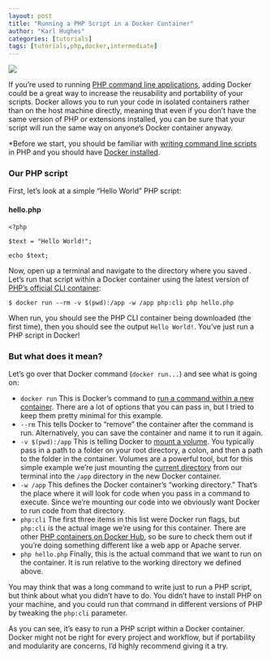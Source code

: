 ```yaml
---
layout: post
title: "Running a PHP Script in a Docker Container"
author: "Karl Hughes"
categories: [tutorials]
tags: [tutorials,php,docker,intermediate]
---
```


![](https://i.imgur.com/RI8zECF.jpg?1)

If you’re used to running [PHP command line
applications](https://www.shiphp.com/blog/2017/php-command-line-script),
adding Docker could be a great way to increase the reusability and portability
of your scripts. Docker allows you to run your code in isolated containers
rather than on the host machine directly, meaning that even if you don’t have
the same version of PHP or extensions installed, you can be sure that your
script will run the same way on anyone’s Docker container anyway.

*Before we start, you should be familiar with [writing command line
scripts](https://www.shiphp.com/blog/2017/php-command-line-script)
in PHP and you should have [Docker
installed](https://docs.docker.com/engine/installation/).

### Our PHP script

First, let’s look at a simple “Hello World” PHP script:

#### hello.php

    <?php

    $text = "Hello World!";

    echo $text;

Now, open up a terminal and navigate to the directory where you saved  . Let’s
run that script within a Docker container using the latest version of [PHP’s
official CLI container](https://hub.docker.com/_/php/):

    $ docker run --rm -v $(pwd):/app -w /app php:cli php hello.php

When run, you should see the PHP CLI container being downloaded (the first
time), then you should see the output `Hello World!`. You’ve just run a PHP script in Docker!

### But what does it mean?

Let’s go over that Docker command (`docker run...`) and see what is going on:

* `docker run` This is Docker’s command to [run a command within a new
container](https://docs.docker.com/engine/reference/run/). There are a lot of
options that you can pass in, but I tried to keep them pretty minimal for this
example.
* `--rm` This tells Docker to “remove” the container after the command is run.
Alternatively, you can save the container and name it to run it again.
* `-v $(pwd):/app` This is telling Docker to [mount a
volume](https://docs.docker.com/engine/tutorials/dockervolumes/). You typically
pass in a path to a folder on your root directory, a colon, and then a path to
the folder in the container. Volumes are a powerful tool, but for this simple
example we’re just mounting the [current
directory](https://www.computerhope.com/unix/upwd.htm) from our terminal into
the `/app` directory in the new Docker container.
* `-w /app` This defines the Docker container’s “working directory.” That’s the place where
it will look for code when you pass in a command to execute. Since we’re
mounting our code into  we obviously want Docker to run code from that
directory.
* `php:cli` The first three items in this list were Docker run flags, but `php:cli` is the actual
image we’re using for this container. There are other [PHP containers on Docker
Hub](https://hub.docker.com/_/php/), so be sure to check them out if you’re
doing something different like a web app or Apache server.
* `php hello.php` Finally, this is the actual command that we want to run on the container. It is
run relative to the working directory we defined above.

You may think that was a long command to write just to run a PHP script, but
think about what you didn’t have to do. You didn’t have to install PHP on your
machine, and you could run that command in different versions of PHP by tweaking
the `php:cli` parameter.

As you can see, it’s easy to run a PHP script within a Docker container. Docker
might not be right for every project and workflow, but if portability and
modularity are concerns, I’d highly recommend giving it a try.
